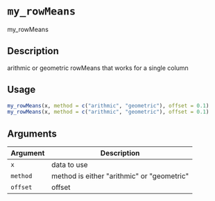 # `my_rowMeans`

my_rowMeans


## Description

arithmic or geometric rowMeans that works for a single column


## Usage

```r
my_rowMeans(x, method = c("arithmic", "geometric"), offset = 0.1)
my_rowMeans(x, method = c("arithmic", "geometric"), offset = 0.1)
```


## Arguments

Argument      |Description
------------- |----------------
`x`     |     data to use
`method`     |     method is either "arithmic" or "geometric"
`offset`     |     offset



